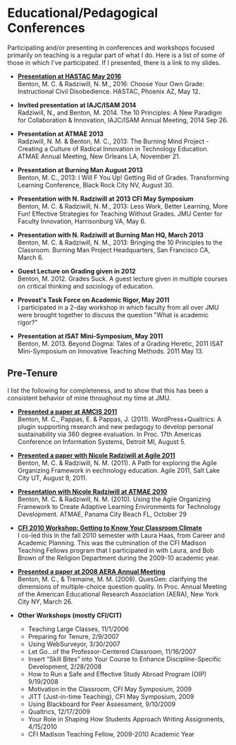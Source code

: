 # Educational/Pedagogical Conferences

Participating and/or presenting in conferences and workshops focused primarily on teaching is a regular part of what I do. Here is a list of some of those in which I've participated. If I presented, there is a link to my slides.

* **[Presentation at HASTAC May 2016](https://github.com/morphatic/isat-portfolio/raw/master/supporting_materials/publications/2016--HASTAC--CYOG.pdf)**<br>Benton, M. C. & Radziwill, N. M., 2016: Choose Your Own Grade: Instructional Civil Disobedience. HASTAC, Phoenix AZ, May 12.

* **Invited presentation at IAJC/ISAM 2014**<br>Radziwill, N., and Benton, M. 2014. The 10 Principles: A New Paradigm for Collaboration & Innovation, IAJC/ISAM Annual Meeting, 2014 Sep 26.

* **Presentation at ATMAE 2013**<br>Radziwill, N. M. & Benton, M. C., 2013: The Burning Mind Project - Creating a Culture of Radical Innovation in Technology Education. ATMAE Annual Meeting, New Orleans LA, November 21.

* **Presentation at Burning Man August 2013**<br>Benton, M. C., 2013: I Will F You Up! Getting Rid of Grades. Transforming Learning Conference, Black Rock City NV, August 30.

* **Presentation with N. Radziwill at 2013 CFI May Symposium**<br>Benton, M. C. & Radziwill, N. M., 2013: Less Work, Better Learning, More Fun! Effective Strategies for Teaching Without Grades. JMU Center for Faculty Innovation, Harrisonburg VA, May 6.

* **Presentation with N. Radziwill at Burning Man HQ, March 2013**<br>Benton, M. C. & Radziwill, N. M., 2013: Bringing the 10 Principles to the Classroom. Burning Man Project Headquarters, San Francisco CA, March 6.

* **Guest Lecture on Grading given in 2012**<br>Benton, M. 2012. Grades Suck. A guest lecture given in multiple courses on critical thinking and sociology of education.

* **Provost's Task Force on Academic Rigor, May 2011**<br>I participated in a 2-day workshop in which faculty from all over JMU were brought together to discuss the question "What is academic rigor?"

* **Presentation at ISAT Mini-Symposium, May 2011**<br>Benton, M. 2013. Beyond Dogma: Tales of a Grading Heretic, 2011 ISAT Mini-Symposium on Innovative Teaching Methods. 2011 May 13.

## Pre-Tenure

I list the following for completeness, and to show that this has been a consistent behavior of mine throughout my time at JMU.

* **[Presented a paper at AMCIS 2011](https://github.com/morphatic/isat-portfolio/raw/master/supporting_materials/publications/2011--AMCIS--Wordpress%2BQualtrics.pdf)**<br>Benton, M. C., Pappas, E. & Pappas, J. (2011). WordPress+Qualtrics: A plugin supporting research and new pedagogy to develop personal sustainability via 360 degree evaluation. In Proc. 17th Americas Conference on Information Systems, Detroit MI, August 5.

* **[Presented a paper with Nicole Radziwill at Agile 2011](https://github.com/morphatic/isat-portfolio/raw/master/supporting_materials/publications/2011--Agile2011--AgileOrganizingFramework.pdf)**<br>Benton, M. C. & Radziwill, N. M. (2011). A Path for exploring the Agile Organizing Framework in eechnology education. Agile 2011, Salt Lake City UT, August 9, 2011.

* **[Presentation with Nicole Radziwill at ATMAE 2010](https://github.com/morphatic/isat-portfolio/raw/master/supporting_materials/misc/2010--ATMAE--AgileOrganizingFramework.pdf)**<br>Benton, M. C. & Radziwill, N. M. (2010). Using the Agile Organizing Framework to Create Adaptive Learning Environments for Technology Development. ATMAE, Panama City Beach FL, October 29

* **[CFI 2010 Workshop: Getting to Know Your Classroom Climate](https://github.com/morphatic/isat-portfolio/raw/master/supporting_materials/misc/2010--CFI--WorkshopClassroomClimate.pdf)**<br>I co-led this in the fall 2010 semester with Laura Haas, from Career and Academic Planning. This was the culmination of the CFI Madison Teaching Fellows program that I participated in with Laura, and Bob Brown of the Religion Department during the 2009-10 academic year.

* **[Presented a paper at 2008 AERA Annual Meeting](https://github.com/morphatic/isat-portfolio/raw/master/supporting_materials/publications/2008--AERA--ClarifyingDimensionsOfMCQQuality.pdf)**<br>Benton, M. C., & Tremaine, M. M. (2008). QuesGen: clarifying the dimensions of multiple-choice question quality. In Proc. Annual Meeting of the American Educational Research Association (AERA), New York City NY, March 26.

* **Other Workshops (mostly CFI/CIT)**
    * Teaching Large Classes, 11/1/2006
    * Preparing for Tenure, 2/9/2007
    * Using WebSurveyor, 3/30/2007
    * Let Go…of the Professor-Centered Classroom, 11/16/2007
    * Insert “Skill Bites” into Your Course to Enhance Discipline-Specific Development, 2/28/2008
    * How to Run a Safe and Effective Study Abroad Program (OIP) 9/19/2008
    * Motivation in the Classroom, CFI May Symposium, 2009
    * JITT (Just-in-time Teaching), CFI May Symposium, 2009
    * Using Blackboard for Peer Assessment, 9/10/2009
    * Qualtrics, 12/17/2009
    * Your Role in Shaping How Students Approach Writing Assignments, 4/15/2010
    * CFI Madison Teaching Fellow, 2009-2010 Academic Year